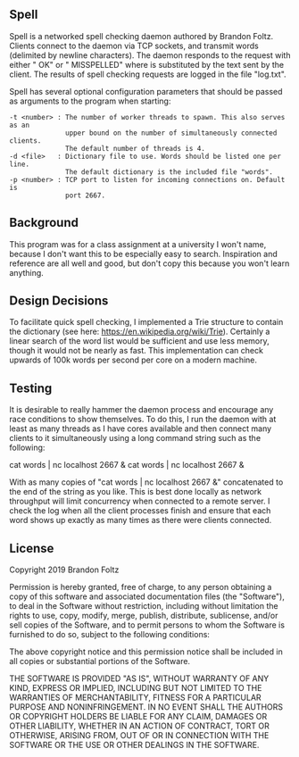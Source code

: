Spell
-----

Spell is a networked spell checking daemon authored by Brandon Foltz. 
Clients connect to the daemon via TCP sockets, and transmit words 
(delimited by newline characters). The daemon responds to the request with
either "<word> OK" or "<word> MISSPELLED" where <word> is substituted by 
the text sent by the client. The results of spell checking requests are 
logged in the file "log.txt".

Spell has several optional configuration parameters that should be passed as 
arguments to the program when starting:

    -t <number> : The number of worker threads to spawn. This also serves as an 
                  upper bound on the number of simultaneously connected clients.
                  The default number of threads is 4.
    -d <file>   : Dictionary file to use. Words should be listed one per line.
                  The default dictionary is the included file "words".
    -p <number> : TCP port to listen for incoming connections on. Default is 
                  port 2667.
                  
Background
----------

This program was for a class assignment at a university I won't name, because I don't want this to be especially easy to search. Inspiration and reference are all well and good, but don't copy this
because you won't learn anything. 
                  
Design Decisions
----------------

To facilitate quick spell checking, I implemented a Trie structure to contain
the dictionary (see here: https://en.wikipedia.org/wiki/Trie). Certainly a 
linear search of the word list would be sufficient and use less memory, though
it would not be nearly as fast. This implementation can check upwards of 100k
words per second per core on a modern machine. 

Testing
-------

It is desirable to really hammer the daemon process and encourage any race 
conditions to show themselves. To do this, I run the daemon with at least as 
many threads as I have cores available and then connect many clients to it
simultaneously using a long command string such as the following:

cat words | nc localhost 2667 & cat words | nc localhost 2667 &

With as many copies of "cat words | nc localhost 2667 &" concatenated to the
end of the string as you like. This is best done locally as network throughput
will limit concurrency when connected to a remote server. I check the log when
all the client processes finish and ensure that each word shows up exactly as
many times as there were clients connected.

License
-------

Copyright 2019 Brandon Foltz

Permission is hereby granted, free of charge, to any person obtaining a copy of this software and associated documentation files (the "Software"), to deal in the Software without restriction, including without limitation the rights to use, copy, modify, merge, publish, distribute, sublicense, and/or sell copies of the Software, and to permit persons to whom the Software is furnished to do so, subject to the following conditions:

The above copyright notice and this permission notice shall be included in all copies or substantial portions of the Software.

THE SOFTWARE IS PROVIDED "AS IS", WITHOUT WARRANTY OF ANY KIND, EXPRESS OR IMPLIED, INCLUDING BUT NOT LIMITED TO THE WARRANTIES OF MERCHANTABILITY, FITNESS FOR A PARTICULAR PURPOSE AND NONINFRINGEMENT. IN NO EVENT SHALL THE AUTHORS OR COPYRIGHT HOLDERS BE LIABLE FOR ANY CLAIM, DAMAGES OR OTHER LIABILITY, WHETHER IN AN ACTION OF CONTRACT, TORT OR OTHERWISE, ARISING FROM, OUT OF OR IN CONNECTION WITH THE SOFTWARE OR THE USE OR OTHER DEALINGS IN THE SOFTWARE.
